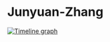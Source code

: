 # Junyuan-Zhang

[![Timeline graph](https://images.repography.com/0/clap-rs/clap/recent-activity/d751713988987e9331980363e24189ce_timeline.svg)]([[https://github.com/clap-rs/clap/commits](https://docs.google.com/document/d/1kly9HCj3D1FMHrMF8nzKYuAbreIibe8gYqOujQ3w5D4/edit?usp=sharing)](https://docs.google.com/document/d/1kly9HCj3D1FMHrMF8nzKYuAbreIibe8gYqOujQ3w5D4/edit?usp=sharing))


